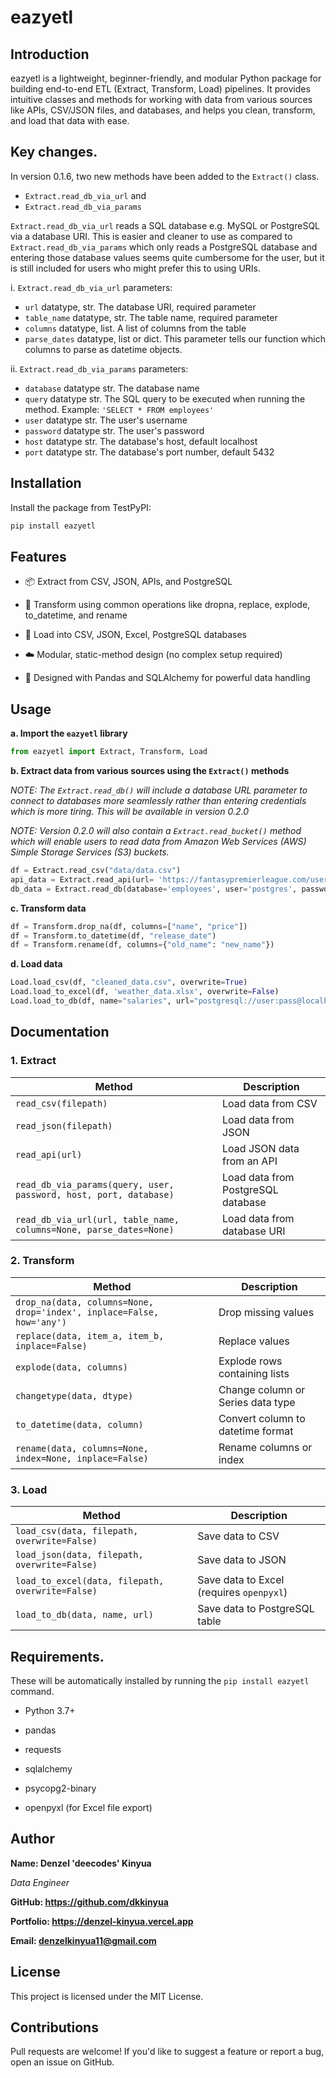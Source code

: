 # eazyetl

## Introduction

eazyetl is a lightweight, beginner-friendly, and modular Python package for building end-to-end ETL (Extract, Transform, Load) pipelines. It provides intuitive classes and methods for working with data from various sources like APIs, CSV/JSON files, and databases, and helps you clean, transform, and load that data with ease.

## Key changes.

In version 0.1.6, two new methods have been added to the `Extract()` class.
- `Extract.read_db_via_url` and
- `Extract.read_db_via_params`

`Extract.read_db_via_url` reads a SQL database e.g. MySQL or PostgreSQL via a database URI. This is easier and cleaner to use as compared to `Extract.read_db_via_params` which only reads a PostgreSQL database and entering those database values seems quite cumbersome for the user, but it is still included for users who might prefer this to using URIs.

i. `Extract.read_db_via_url` parameters:
- `url` datatype, str. The database URI, required parameter
- `table_name` datatype, str. The table name, required parameter
- `columns` datatype, list. A list of columns from the table
- `parse_dates` datatype, list or dict. This parameter tells our function which columns to parse as datetime objects.

ii. `Extract.read_db_via_params` parameters:
- `database` datatype str. The database name
- `query` datatype str. The SQL query to be executed when running the method. Example: `'SELECT * FROM employees'`
- `user` datatype str. The user's username
- `password` datatype str. The user's password
- `host` datatype str. The database's host, default localhost
- `port` datatype str. The database's port number, default 5432

## Installation
Install the package from TestPyPI:
```bash
pip install eazyetl
```
## Features
- 📦 Extract from CSV, JSON, APIs, and PostgreSQL
- 🧹 Transform using common operations like dropna, replace, explode, to_datetime, and rename

- 📂 Load into CSV, JSON, Excel, PostgreSQL databases

- ☁️ Modular, static-method design (no complex setup required)

- 🐍 Designed with Pandas and SQLAlchemy for powerful data handling

## Usage

**a. Import the `eazyetl` library**
```python
from eazyetl import Extract, Transform, Load
```

**b. Extract data from various sources using the `Extract()` methods**

*NOTE: The `Extract.read_db()` will include a database URL parameter to connect to databases more seamlessly rather than entering credentials which is more tiring. This will be available in version 0.2.0*

*NOTE: Version 0.2.0 will also contain a `Extract.read_bucket()` method which will enable users to read data from Amazon Web Services (AWS) Simple Storage Services (S3) buckets.*

```python
df = Extract.read_csv("data/data.csv")
api_data = Extract.read_api(url= 'https://fantasypremierleague.com/users/data') # not a real URL
db_data = Extract.read_db(database='employees', user='postgres', password='postgressuperuser', host='localhost', port='5432')
```

**c. Transform data**

```python
df = Transform.drop_na(df, columns=["name", "price"])
df = Transform.to_datetime(df, "release_date")
df = Transform.rename(df, columns={"old_name": "new_name"})
```

**d. Load data**
```python
Load.load_csv(df, "cleaned_data.csv", overwrite=True)
Load.load_to_excel(df, 'weather_data.xlsx', overwrite=False)
Load.load_to_db(df, name="salaries", url="postgresql://user:pass@localhost:5432/mydb")
```
## Documentation

### 1. Extract

| Method | Description |
|--------|-------------|
| `read_csv(filepath)` | Load data from CSV |
| `read_json(filepath)` | Load data from JSON |
| `read_api(url)` | Load JSON data from an API |
| `read_db_via_params(query, user, password, host, port, database)` | Load data from PostgreSQL database |
| `read_db_via_url(url, table_name, columns=None, parse_dates=None)` | Load data from database URI |

### 2. Transform

| Method | Description |
|--------|-------------|
| `drop_na(data, columns=None, drop='index', inplace=False, how='any')` | Drop missing values |
| `replace(data, item_a, item_b, inplace=False)` | Replace values |
| `explode(data, columns)` | Explode rows containing lists |
| `changetype(data, dtype)` | Change column or Series data type |
| `to_datetime(data, column)` | Convert column to datetime format |
| `rename(data, columns=None, index=None, inplace=False)` | Rename columns or index |

### 3. Load

| Method | Description |
|--------|-------------|
| `load_csv(data, filepath, overwrite=False)` | Save data to CSV |
| `load_json(data, filepath, overwrite=False)` | Save data to JSON |
| `load_to_excel(data, filepath, overwrite=False)` | Save data to Excel (requires `openpyxl`) |
| `load_to_db(data, name, url)` | Save data to PostgreSQL table |

## Requirements.

These will be automatically installed by running the `pip install eazyetl` command.

- Python 3.7+

- pandas

- requests

- sqlalchemy

- psycopg2-binary

- openpyxl (for Excel file export)

## Author

**Name: Denzel 'deecodes' Kinyua**

*Data Engineer*

**GitHub: https://github.com/dkkinyua**

**Portfolio: https://denzel-kinyua.vercel.app**

**Email: denzelkinyua11@gmail.com**

## License
This project is licensed under the MIT License.

## Contributions
Pull requests are welcome! If you'd like to suggest a feature or report a bug, open an issue on GitHub.
